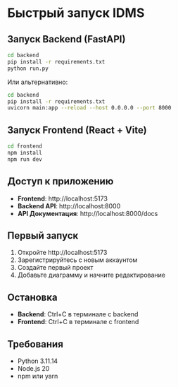 # Быстрый запуск IDMS

## Запуск Backend (FastAPI)

```bash
cd backend
pip install -r requirements.txt
python run.py
```

Или альтернативно:
```bash
cd backend
pip install -r requirements.txt
uvicorn main:app --reload --host 0.0.0.0 --port 8000
```

## Запуск Frontend (React + Vite)

```bash
cd frontend
npm install
npm run dev
```

## Доступ к приложению

- **Frontend**: http://localhost:5173
- **Backend API**: http://localhost:8000
- **API Документация**: http://localhost:8000/docs

## Первый запуск

1. Откройте http://localhost:5173
2. Зарегистрируйтесь с новым аккаунтом
3. Создайте первый проект
4. Добавьте диаграмму и начните редактирование

## Остановка

- **Backend**: Ctrl+C в терминале с backend
- **Frontend**: Ctrl+C в терминале с frontend

## Требования

- Python 3.11.14
- Node.js 20
- npm или yarn



